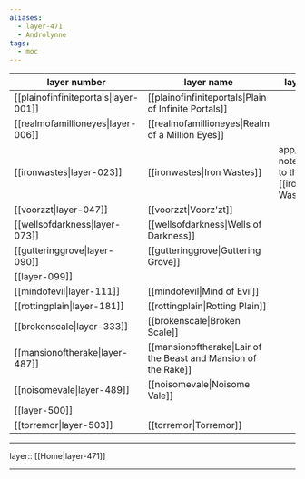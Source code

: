 ```yaml
---
aliases:
  - layer-471
  - Androlynne
tags:
  - moc
---
```



| layer number                          | layer name                                                      | layer purpose                                                   |
| ------------------------------------- | --------------------------------------------------------------- | --------------------------------------------------------------- |
| [[plainofinfiniteportals\|layer-001]] | [[plainofinfiniteportals\|Plain of Infinite Portals]]           |                                                                 |
| [[realmofamillioneyes\|layer-006]]    | [[realmofamillioneyes\|Realm of a Million Eyes]]                |                                                                 |
| [[ironwastes\|layer-023]]             | [[ironwastes\|Iron Wastes]]                                     | app/toolset notes are linked to the [[ironwastes\|Iron Wastes]] |
| [[voorzzt\|layer-047]]                | [[voorzzt\|Voorz'zt]]                                           |                                                                 |
| [[wellsofdarkness\|layer-073]]        | [[wellsofdarkness\|Wells of Darkness]]                          |                                                                 |
| [[gutteringgrove\|layer-090]]         | [[gutteringgrove\|Guttering Grove]]                             |                                                                 |
| [[layer-099]]                         |                                                                 |                                                                 |
| [[mindofevil\|layer-111]]             | [[mindofevil\|Mind of Evil]]                                    |                                                                 |
| [[rottingplain\|layer-181]]           | [[rottingplain\|Rotting Plain]]                                 |                                                                 |
| [[brokenscale\|layer-333]]            | [[brokenscale\|Broken Scale]]                                   |                                                                 |
| [[mansionoftherake\|layer-487]]       | [[mansionoftherake\|Lair of the Beast and Mansion of the Rake]] |                                                                 |
| [[noisomevale\|layer-489]]            | [[noisomevale\|Noisome Vale]]                                   |                                                                 |
| [[layer-500]]                         |                                                                 |                                                                 |
| [[torremor\|layer-503]]               | [[torremor\|Torremor]]                                          |                                                                 |


***

layer:: [[Home|layer-471]]

***
